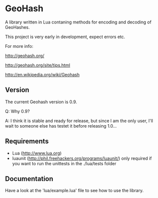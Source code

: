 # GeoHash #

A library written in Lua contaning methods for encoding and decoding of GeoHashes.

This project is very early in development, expect errors etc.

For more info:

http://geohash.org/

http://geohash.org/site/tips.html

http://en.wikipedia.org/wiki/Geohash

## Version ##

The current Geohash version is 0.9.

Q: Why 0.9? 

A: I think it is stable and ready for release, but since I am the only user, I'll wait to someone else has testet it before releasing 1.0...

## Requirements ##

* Lua (http://www.lua.org)
* luaunit (http://phil.freehackers.org/programs/luaunit/) only required if you want to run the unittests in the ./lua/tests folder

## Documentation ##

Have a look at the 'lua/example.lua' file to see how to use the library.
